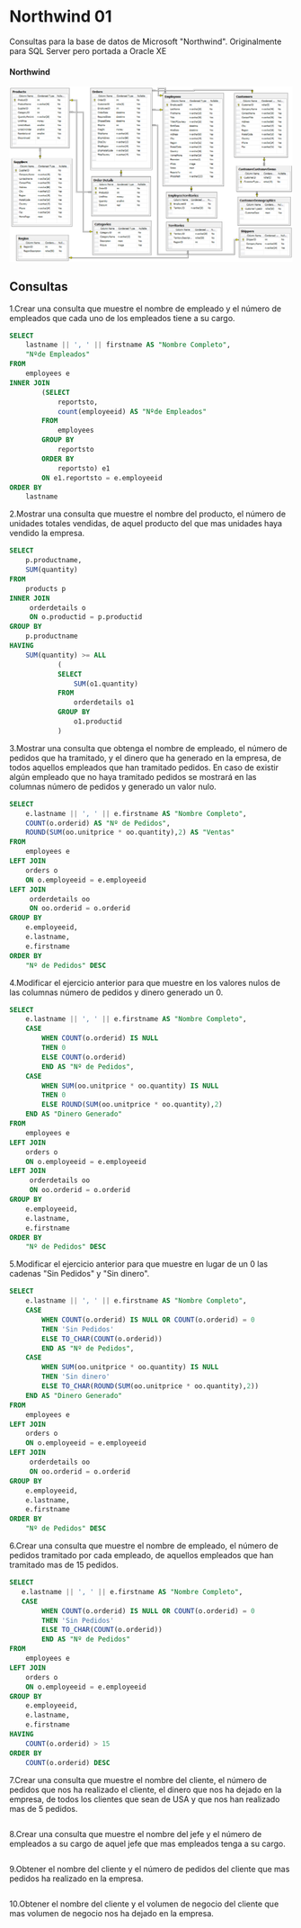 # Northwind 01

Consultas para la base de datos de Microsoft "Northwind". Originalmente para SQL Server pero portada a Oracle XE


#### Northwind
[![Diagrama ER de BD Northwind](./images/northwind_er.png "Nothwind E-R")](https://github.com/Microsoft/sql-server-samples/tree/master/samples/databases/northwind-pubs)
      
      
## Consultas  
 
1.Crear una consulta que muestre el nombre de empleado y el número de empleados que cada uno de los empleados tiene a su cargo.

```sql
SELECT
    lastname || ', ' || firstname AS "Nombre Completo",
    "Nºde Empleados"
FROM
    employees e
INNER JOIN 
        (SELECT
            reportsto,
            count(employeeid) AS "Nºde Empleados"
        FROM
            employees
        GROUP BY
            reportsto
        ORDER BY
            reportsto) e1
        ON e1.reportsto = e.employeeid
ORDER BY
    lastname
```

2.Mostrar una consulta que muestre el nombre del producto, el número de unidades totales vendidas, de aquel producto del que mas unidades haya vendido la empresa.

```sql
SELECT
    p.productname,
    SUM(quantity)
FROM
    products p
INNER JOIN 
     orderdetails o
     ON o.productid = p.productid
GROUP BY
    p.productname
HAVING
    SUM(quantity) >= ALL
            (
            SELECT 
                SUM(o1.quantity)
            FROM
                orderdetails o1
            GROUP BY
                o1.productid
            )
```

3.Mostrar una consulta que obtenga el nombre de empleado, el número de pedidos que ha tramitado, y el dinero que ha generado en la empresa, de todos aquellos empleados que han tramitado pedidos. En caso de existir algún empleado que no haya tramitado pedidos se mostrará en las columnas número de pedidos y generado un valor nulo.

```sql
SELECT
    e.lastname || ', ' || e.firstname AS "Nombre Completo",
    COUNT(o.orderid) AS "Nº de Pedidos",
    ROUND(SUM(oo.unitprice * oo.quantity),2) AS "Ventas"
FROM
    employees e
LEFT JOIN 
    orders o
    ON o.employeeid = e.employeeid
LEFT JOIN 
     orderdetails oo
     ON oo.orderid = o.orderid
GROUP BY
    e.employeeid,
    e.lastname,
    e.firstname
ORDER BY
    "Nº de Pedidos" DESC
```

4.Modificar el ejercicio anterior para que muestre en los valores nulos de las columnas número de pedidos y dinero generado un 0.

```sql
SELECT
    e.lastname || ', ' || e.firstname AS "Nombre Completo",
    CASE 
        WHEN COUNT(o.orderid) IS NULL
        THEN 0
        ELSE COUNT(o.orderid)
        END AS "Nº de Pedidos",
    CASE
        WHEN SUM(oo.unitprice * oo.quantity) IS NULL
        THEN 0
        ELSE ROUND(SUM(oo.unitprice * oo.quantity),2)
    END AS "Dinero Generado"    
FROM
    employees e
LEFT JOIN 
    orders o
    ON o.employeeid = e.employeeid
LEFT JOIN 
     orderdetails oo
     ON oo.orderid = o.orderid
GROUP BY
    e.employeeid,
    e.lastname,
    e.firstname
ORDER BY
    "Nº de Pedidos" DESC
```

5.Modificar el ejercicio anterior para que muestre en lugar de un 0 las cadenas "Sin Pedidos" y "Sin dinero".

```sql
SELECT
    e.lastname || ', ' || e.firstname AS "Nombre Completo",
    CASE 
        WHEN COUNT(o.orderid) IS NULL OR COUNT(o.orderid) = 0
        THEN 'Sin Pedidos'
        ELSE TO_CHAR(COUNT(o.orderid))
        END AS "Nº de Pedidos",
    CASE
        WHEN SUM(oo.unitprice * oo.quantity) IS NULL
        THEN 'Sin dinero'
        ELSE TO_CHAR(ROUND(SUM(oo.unitprice * oo.quantity),2))
    END AS "Dinero Generado"    
FROM
    employees e
LEFT JOIN 
    orders o
    ON o.employeeid = e.employeeid
LEFT JOIN 
     orderdetails oo
     ON oo.orderid = o.orderid
GROUP BY
    e.employeeid,
    e.lastname,
    e.firstname
ORDER BY
    "Nº de Pedidos" DESC
```

6.Crear una consulta que muestre el nombre de empleado, el número de pedidos tramitado por cada empleado, de aquellos empleados que han tramitado mas de 15 pedidos.

```sql
SELECT
   e.lastname || ', ' || e.firstname AS "Nombre Completo",
   CASE 
        WHEN COUNT(o.orderid) IS NULL OR COUNT(o.orderid) = 0
        THEN 'Sin Pedidos'
        ELSE TO_CHAR(COUNT(o.orderid))
        END AS "Nº de Pedidos"
FROM
    employees e
LEFT JOIN 
    orders o
    ON o.employeeid = e.employeeid
GROUP BY
    e.employeeid,
    e.lastname,
    e.firstname
HAVING
    COUNT(o.orderid) > 15
ORDER BY
    COUNT(o.orderid) DESC
```

7.Crear una consulta que muestre el nombre del cliente, el número de pedidos que nos ha realizado el cliente, el dinero que nos ha dejado en la empresa, de todos los clientes que sean de USA y que nos han realizado mas de 5 pedidos.

```sql

```

8.Crear una consulta que muestre el nombre del jefe y el número de empleados a su cargo de aquel jefe que mas empleados tenga a su cargo.

```sql

```

9.Obtener el nombre del cliente y el número de pedidos del cliente que mas pedidos ha realizado en la empresa.

```sql

```


10.Obtener el nombre del cliente y el volumen de negocio del cliente que mas volumen de negocio nos ha dejado en la empresa.

```sql

```